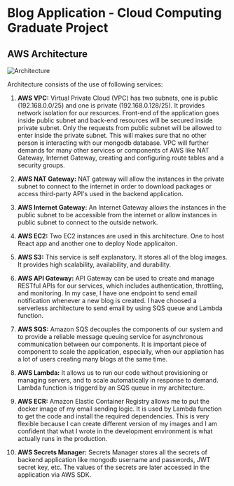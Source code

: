 # Blog Application - Cloud Computing Graduate Project

## AWS Architecture

![Architecture](https://user-images.githubusercontent.com/67619547/234293189-096fff75-7019-4457-8e37-5779d6fea9c0.png)

Architecture consists of the use of following services:

1. **AWS VPC:** Virtual Private Cloud (VPC) has two subnets, one is public (192.168.0.0/25) and one is private (192.168.0.128/25). It provides network isolation for our resources. Front-end of the application goes inside public subnet and back-end resources will be secured inside private subnet. Only the requests from public subnet will be allowed to enter inside the private subnet. This will makes sure that no other person is interacting with our mongodb database. VPC will further demands for many other services or components of AWS like NAT Gateway, Internet Gateway, creating and configuring route tables and a security groups.

2. **AWS NAT Gateway:** NAT gateway will allow the instances in the private subnet to connect to the internet in order to download packages or access third-party API's used in the backend application.

3. **AWS Internet Gateway:** An Internet Gateway allows the instances in the public subnet to be accessible from the internet or allow instances in public subnet to connect to the outside network.

4. **AWS EC2:** Two EC2 instances are used in this architecture. One to host React app and another one to deploy Node applicaiton.

5. **AWS S3:** This service is self explanatory. It stores all of the blog images. It provides high scalability, availability, and durability.

6. **AWS API Gateway:** API Gateway can be used to create and manage RESTful APIs for our services, which includes authentication, throttling, and monitoring. In my case, I have one endpoint to send email notification whenever a new blog is created. I have choosed a serverless architecture to send email by using SQS queue and Lambda function.

7. **AWS SQS:** Amazon SQS decouples the components of our system and to provide a reliable message queuing service for asynchronous communication between our components. It is important piece of component to scale the application, especially, when our appliation has a lot of users creating many blogs at the same time.

8. **AWS Lambda:** It allows us to run our code without provisioning or managing servers, and to scale automatically in response to demand. Lambda function is triggerd by an SQS queue in my architecture.

9. **AWS ECR:** Amazon Elastic Container Registry allows me to put the docker image of my email sending logic. It is used by Lambda function to get the code and install the required dependencies. This is very flexible because I can create different version of my images and I am confident that what I wrote in the development environment is what actually runs in the production.

10. **AWS Secrets Manager:** Secrets Manager stores all the secrets of backend application like mongodb username and passwords, JWT secret key, etc. The values of the secrets are later accessed in the application via AWS SDK.
